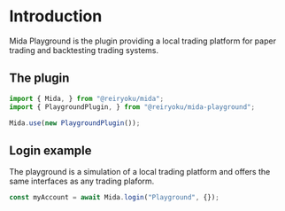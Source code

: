 # Introduction
Mida Playground is the plugin providing a local trading platform for paper trading and backtesting trading systems.

## The plugin
```javascript
import { Mida, } from "@reiryoku/mida";
import { PlaygroundPlugin, } from "@reiryoku/mida-playground";

Mida.use(new PlaygroundPlugin());
```

## Login example
The playground is a simulation of a local trading platform and offers the same interfaces
as any trading plaform.
```javascript
const myAccount = await Mida.login("Playground", {});
```

